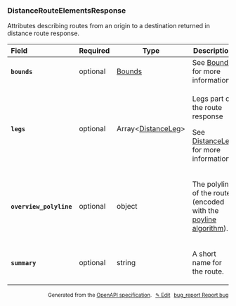 <!--- This is a generated file, do not edit! -->
<!--- [START woosmap_http_schema_distancerouteelementsresponse] -->
<h3 class="schema-object" id="DistanceRouteElementsResponse">DistanceRouteElementsResponse</h3>

Attributes describing routes from an origin to a destination returned in distance route response.

| Field                                                                                                                                    | Required | Type                                                   | Description                                                                                                                                                                                                      |
| :--------------------------------------------------------------------------------------------------------------------------------------- | -------- | ------------------------------------------------------ | ---------------------------------------------------------------------------------------------------------------------------------------------------------------------------------------------------------------- |
| <h4 id="DistanceRouteElementsResponse-bounds" class="add-link schema-object-property-key"><code>bounds</code></h4>                       | optional | [Bounds](#Bounds "Bounds")                             | See [Bounds](#Bounds "Bounds") for more information.                                                                                                                                                             |
| <h4 id="DistanceRouteElementsResponse-legs" class="add-link schema-object-property-key"><code>legs</code></h4>                           | optional | Array&lt;[DistanceLeg](#DistanceLeg "DistanceLeg")&gt; | <div class="ref-property-description"><p>Legs part of the route response</p><p>See <a href="#DistanceLeg">DistanceLeg</a> for more information.</div>                                                            |
| <h4 id="DistanceRouteElementsResponse-overview_polyline" class="add-link schema-object-property-key"><code>overview_polyline</code></h4> | optional | object                                                 | <div class="nonref-property-description"><p>The polyline of the route (encoded with the <a href="https://developers.google.com/maps/documentation/utilities/polylinealgorithm">poyline algorithm</a>).</p></div> |
| <h4 id="DistanceRouteElementsResponse-summary" class="add-link schema-object-property-key"><code>summary</code></h4>                     | optional | string                                                 | <div class="nonref-property-description"><p>A short name for the route.</p></div>                                                                                                                                |

<p style="text-align: right; font-size: smaller;">Generated from the <a data-label="openapi-github" href="https://github.com/woosmap/openapi-specification" title="Woosmap OpenAPI Specification" class="external">OpenAPI specification</a>.
<a data-label="openapi-github-woosmap-http-schema-distancerouteelementsresponse" data-action="edit" style="margin-left: 5px;" href="https://github.com/woosmap/openapi-specification/blob/main/specification/schemas/DistanceRouteElementsResponse.yml" title="Edit on GitHub">✎ Edit</a>
<a data-label="openapi-github-woosmap-http-schema-distancerouteelementsresponse" data-action="bug" style="margin-left: 5px;" href="https://github.com/woosmap/openapi-specification/issues/new?assignees=&labels=type%3A+bug%2C+triage+me&template=bug_report.md&title=[schemas] Bug - DistanceRouteElementsResponse" title="File bug for schemas on GitHub"><span class="material-icons">bug_report</span> Report bug</a>
</p>

<!--- [END woosmap_http_schema_distancerouteelementsresponse] -->
